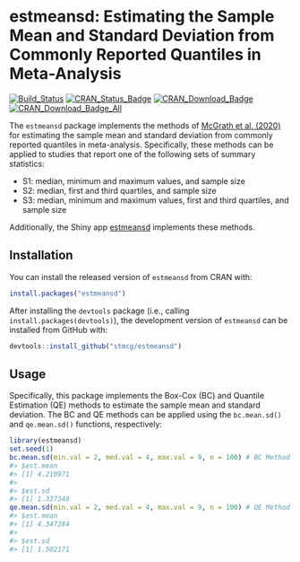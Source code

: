 
<!-- README.md is generated from README.Rmd. Please edit that file -->

# estmeansd: Estimating the Sample Mean and Standard Deviation from Commonly Reported Quantiles in Meta-Analysis

[![Build\_Status](https://travis-ci.org/stmcg/estmeansd.svg?branch=master)](https://travis-ci.org/stmcg/estmeansd)
[![CRAN\_Status\_Badge](https://www.r-pkg.org/badges/version/estmeansd)](https://cran.r-project.org/package=estmeansd)
[![CRAN\_Download\_Badge](https://cranlogs.r-pkg.org/badges/estmeansd)](https://www.r-pkg.org/pkg/estmeansd)
[![CRAN\_Download\_Badge\_All](https://cranlogs.r-pkg.org/badges/grand-total/estmeansd)](https://www.r-pkg.org/pkg/estmeansd)

The `estmeansd` package implements the methods of [McGrath et
al. (2020)](https://journals.sagepub.com/doi/full/10.1177/0962280219889080)
for estimating the sample mean and standard deviation from commonly
reported quantiles in meta-analysis. Specifically, these methods can be
applied to studies that report one of the following sets of summary
statistics:

  - S1: median, minimum and maximum values, and sample size
  - S2: median, first and third quartiles, and sample size
  - S3: median, minimum and maximum values, first and third quartiles,
    and sample size

Additionally, the Shiny app
[estmeansd](https://smcgrath.shinyapps.io/estmeansd/) implements these
methods.

## Installation

You can install the released version of `estmeansd` from CRAN with:

``` r
install.packages("estmeansd")
```

After installing the `devtools` package (i.e., calling
`install.packages(devtools)`), the development version of `estmeansd`
can be installed from GitHub with:

``` r
devtools::install_github("stmcg/estmeansd")
```

## Usage

Specifically, this package implements the Box-Cox (BC) and Quantile
Estimation (QE) methods to estimate the sample mean and standard
deviation. The BC and QE methods can be applied using the `bc.mean.sd()`
and `qe.mean.sd()` functions, respectively:

``` r
library(estmeansd)
set.seed(1)
bc.mean.sd(min.val = 2, med.val = 4, max.val = 9, n = 100) # BC Method
#> $est.mean
#> [1] 4.210971
#> 
#> $est.sd
#> [1] 1.337348
qe.mean.sd(min.val = 2, med.val = 4, max.val = 9, n = 100) # QE Method
#> $est.mean
#> [1] 4.347284
#> 
#> $est.sd
#> [1] 1.502171
```
